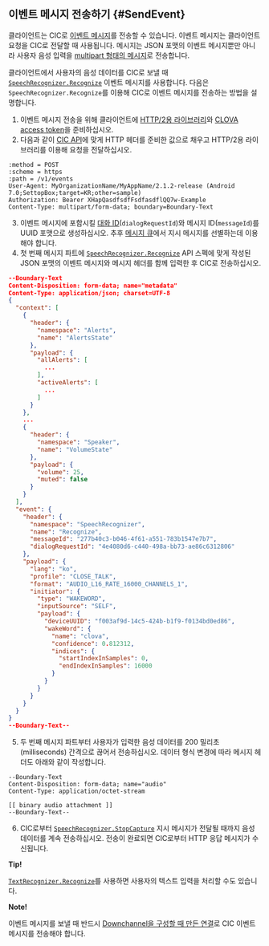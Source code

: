 ## 이벤트 메시지 전송하기 {#SendEvent}
클라이언트는 CIC로 [이벤트 메시지](/Develop/References/CIC_API.md#Event)를 전송할 수 있습니다. 이벤트 메시지는 클라이언트 요청을 CIC로 전달할 때 사용됩니다. 메시지는 JSON 포맷의 이벤트 메시지뿐만 아니라 사용자 음성 입력을 [multipart 형태의 메시지](/Develop/References/CIC_API.md#MultipartMessage)로 전송합니다.

클라이언트에서 사용자의 음성 데이터를 CIC로 보낼 때 [`SpeechRecognizer.Recognize`](/Develop/References/MessageInterfaces/SpeechRecognizer.md#Recognize) 이벤트 메시지를 사용합니다. 다음은 `SpeechRecognizer.Recognize`를 이용해 CIC로 이벤트 메시지를 전송하는 방법을 설명합니다.

1. 이벤트 메시지 전송을 위해 클라이언트에 [HTTP/2용 라이브러리](#RequiredLibrary)와 [CLOVA access token](#Authorization)을 준비하십시오.
2. 다음과 같이 [CIC API](/Develop/References/CIC_API.md#SendEvent)에 맞게 HTTP 헤더를 준비한 값으로 채우고 HTTP/2용 라이브러리를 이용해 요청을 전달하십시오.
  ```
  :method = POST
  :scheme = https
  :path = /v1/events
  User-Agent: MyOrganizationName/MyAppName/2.1.2-release (Android 7.0;SettopBox;target=KR;other=sample)
  Authorization: Bearer XHapQasdfsdfFsdfasdflQQ7w-Example
  Content-Type: multipart/form-data; boundary=Boundary-Text
  ```
3. 이벤트 메시지에 포함시킬 [대화 ID](/Develop/Guides/Manage_Dialogue_ID_And_Handle_Tasks.md)(`dialogRequestId`)와 메시지 ID(`messageId`)를 UUID 포맷으로 생성하십시오. 추후 [메시지 큐](#ManageMessageQ)에서 지시 메시지를 선별하는데 이용해야 합니다.
4. 첫 번째 메시지 파트에 <a href="/Develop/References/MessageInterfaces/SpeechRecognizer.md#Recognize">`SpeechRecognizer.Recognize`</a> API 스펙에 맞게 작성된 JSON 포맷의 이벤트 메시지와 메시지 헤더를 함께 입력한 후 CIC로 전송하십시오.
  ```json
  --Boundary-Text
  Content-Disposition: form-data; name="metadata"
  Content-Type: application/json; charset=UTF-8
  {
    "context": [
      {
        "header": {
          "namespace": "Alerts",
          "name": "AlertsState"
        },
        "payload": {
          "allAlerts": [
            ...
          ],
          "activeAlerts": [
            ...
          ]
        }
      },
      ...
      {
        "header": {
          "namespace": "Speaker",
          "name": "VolumeState"
        },
        "payload": {
          "volume": 25,
          "muted": false
        }
      }
    ],
    "event": {
      "header": {
        "namespace": "SpeechRecognizer",
        "name": "Recognize",
        "messageId": "277b40c3-b046-4f61-a551-783b1547e7b7",
        "dialogRequestId": "4e4080d6-c440-498a-bb73-ae86c6312806"
      },
      "payload": {
        "lang": "ko",
        "profile": "CLOSE_TALK",
        "format": "AUDIO_L16_RATE_16000_CHANNELS_1",
        "initiator": {
          "type": "WAKEWORD",
          "inputSource": "SELF",
          "payload": {
            "deviceUUID": "f003af9d-14c5-424b-b1f9-f0134bd0ed86",
            "wakeWord": {
              "name": "clova",
              "confidence": 0.812312,
              "indices": {
                "startIndexInSamples": 0,
                "endIndexInSamples": 16000
              }
            }
          }
        }
      }
    }
  }
  --Boundary-Text--
  ```
5. 두 번째 메시지 파트부터 사용자가 입력한 음성 데이터를 200 밀리초(milliseconds) 간격으로 끊어서 전송하십시오. 데이터 형식 변경에 따라 메시지 헤더도 아래와 같이 작성합니다.
  ```
  --Boundary-Text
  Content-Disposition: form-data; name="audio"
  Content-Type: application/octet-stream

  [[ binary audio attachment ]]
  --Boundary-Text--
  ```
6. CIC로부터 <a href="/Develop/References/MessageInterfaces/SpeechRecognizer.md#StopCapture">`SpeechRecognizer.StopCapture`</a> 지시 메시지가 전달될 때까지 음성 데이터를 계속 전송하십시오. 전송이 완료되면 CIC로부터 HTTP 응답 메시지가 수신됩니다.

<div class="tip">
  <p><strong>Tip!</strong></p>
  <p><a href="/Develop/References/MessageInterfaces/TextRecognizer.md#Recognize"><code>TextRecognizer.Recognize</code></a>를 사용하면 사용자의 텍스트 입력을 처리할 수도 있습니다.</p>
</div>

<div class="note">
  <p><strong>Note!</strong></p>
  <p>이벤트 메시지를 보낼 때 반드시 <a href="#CreateConnection">Downchannel을 구성할 때 만든 연결</a>로 CIC 이벤트 메시지를 전송해야 합니다.</p>
</div>
